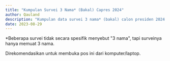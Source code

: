 ```yaml
---
title: "Kumpulan Survei 3 Nama* (Bakal) Capres 2024"
author: Qauland
description: "Kumpulan data survei 3 nama* (bakal) calon presiden 2024 dari berbagai lembaga survei."
date: 2023-08-29
---
```


*Beberapa survei tidak secara spesifik menyebut "3 nama", tapi surveinya hanya memuat 3 nama.

Direkomendasikan untuk membuka pos ini dari komputer/laptop.

<script src="http://cdnjs.cloudflare.com/ajax/libs/moment.js/2.13.0/moment.min.js"></script>
<script src="http://cdnjs.cloudflare.com/ajax/libs/jquery/2.1.3/jquery.min.js"></script>
<script src="https://cdnjs.cloudflare.com/ajax/libs/Chart.js/2.6.0/Chart.bundle.js"></script>
<canvas id="chartjs-canvas" width="1400px" height="900px"></canvas>
<script> //Code adapted from https://embed.plnkr.co/JOI1fpgWIS0lvTeLUxUp/
	
    var timeFormat = 'YYMMDD';
    
    Chart.defaults.global.defaultFontColor = 'white';
	Chart.defaults.global.defaultFontFamily = 'sans';
	
    var config = {
        type: 'line',
        data: {
            datasets: [
                {
                    label: "Anies Baswedan",
                    data: [
                        {x: "230804", y: 26.9 },
                        {x: "230807", y: 19.2 },
                        {x: "230530", y: 18.9 },
                        {x: "230725", y: 21   },
                        {x: "230617", y: 27   },
                        {x: "230719", y: 22.4 },
                        {x: "230624", y: 21.5 },
                        {x: "230628", y: 16.64},
                        {x: "230629", y: 20.7 },
                        {x: "230627", y: 17   },
                        {x: "230708", y: 21.4 },
                        {x: "230820", y: 19.5 },
                        {x: "230811", y: 20.4 },
                        {x: "230721", y: 23.9 },
                        {x: "230802", y: 26.4 }
                        ],
                    fill: false,
                    showLine: false,
                    borderColor: 'blue',
                    pointBorderWidth: 2.5
                },
                {
                    label: "Ganjar Pranowo",
                    data: [
                        {x: "230804", y: 27   },
                        {x: "230807", y: 34.1 },
                        {x: "230530", y: 24.2 },
                        {x: "230725", y: 30.3 },
                        {x: "230617", y: 34   },
                        {x: "230719", y: 30.8 },
                        {x: "230624", y: 35.7 },
                        {x: "230628", y: 32.4 },
                        {x: "230629", y: 32.6 },
                        {x: "230627", y: 37.4 },
                        {x: "230708", y: 32.2 },
                        {x: "230820", y: 35.6 },
                        {x: "230811", y: 35.9 },
                        {x: "230721", y: 35.2 },
                        {x: "230802", y: 30.4 }
                        ],
                    fill: false,
                    showLine: false,
                    borderColor: 'red',
                    pointBorderWidth: 2.5
                },
                {
                    label: "Prabowo Subianto",
                    data: [
                        {x: "230804", y: 41.4 },
                        {x: "230807", y: 31.3 },
                        {x: "230530", y: 38   },
                        {x: "230725", y: 41.7 },
                        {x: "230617", y: 33   },
                        {x: "230719", y: 40.5 },
                        {x: "230624", y: 36.8 },
                        {x: "230628", y: 32.96},
                        {x: "230629", y: 40.3 },
                        {x: "230627", y: 42.3 },
                        {x: "230708", y: 35.8 },
                        {x: "230820", y: 40.8 },
                        {x: "230811", y: 33.6 },
                        {x: "230721", y: 33.2 },
                        {x: "230802", y: 36.5 }
                        ],
                    fill: false,
                    showLine: false,
                    borderColor: 'white',
                    pointBorderWidth: 2.5
                }
            ]
        },
        options: {
            tooltips: {
                enabled: true,
                callbacks: {
                    label: function(tooltipItem, data) {
                        var label = data.datasets[tooltipItem.datasetIndex].label;
                        var val = data.datasets[tooltipItem.datasetIndex].data[tooltipItem.index];
                        return data.datasets[tooltipItem.datasetIndex].label + ': ' + tooltipItem.yLabel.toLocaleString("id-ID") + '%';
                        //return label + ': ' + val + '%';
                    }
                }
            },
            responsive: true,
            title: {
                display: false,
                text: "Chart.js Time Scale"
            },
            scales: {
                xAxes: [{
                    gridLines: {
                        enabled: true,
                        color: '#303030'
                    },
                    type: "time",
                    ticks: {
                        min: 230528,
                        callback: function(value){return value.toLocaleString("id-ID")}
                    },
                    time: {
                        unit: 'month',
                        displayFormats: {
                        	month: 'MMM YY'
                        },
                        format: timeFormat,
                        tooltipFormat: 'DD MMMM YYYY'
                    },
                    scaleLabel: {
                        display:     false,
                        labelString: 'Date'
                    }
                }],
                yAxes: [{
                    gridLines: {
                        enabled: true,
                        color: '#303030'
                    },
                    ticks: {
                        min: 0,
                        max: 50,
                        callback: function(value){return value+ "%"}
                    },
                    scaleLabel: {
                        display:     false,
                        labelString: 'value'
                    }
                }]
            },
            elements: {
            	line: {
                	tension: 0 // disables bezier curves
            	}
        	}
        }
    };

    window.onload = function () {
        var ctx       = document.getElementById("chartjs-canvas").getContext("2d");
        window.myLine = new Chart(ctx, config);
    };
</script>